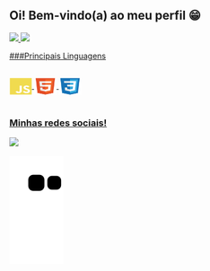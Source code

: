 ## Oi! Bem-vindo(a) ao meu perfil 😁

 <div>
   <a href="https://github.com/LucasDev-18">
   <img height="180em" src="https://github-readme-stats.vercel.app/api?username=LucasDev-18&show_icons=true&theme=algolia&include_all_commits=true&count_private=true"/>
   <img height="180em" src="https://github-readme-stats.vercel.app/api/top-langs/?username=LucasDev-18&layout=compact&langs_count=6&theme=algolia"/>

</div>

###Principais Linguagens

<div style="display: inline_block"><br>
  <img align="center" alt="Js" height="30" width="40" src="https://raw.githubusercontent.com/devicons/devicon/master/icons/javascript/javascript-plain.svg">
  <img align="center" alt="HTML" height="30" width="40" src="https://raw.githubusercontent.com/devicons/devicon/master/icons/html5/html5-original.svg">
  <img align="center" alt="CSS" height="30" width="40" src="https://raw.githubusercontent.com/devicons/devicon/master/icons/css3/css3-original.svg">
</div>
 
 <br>
 
  ### Minhas redes sociais!
 
<div>
 <a href="https://www.linkedin.com/in/jos%C3%A9-lucas-63748723b/" target="_blank"><img src="https://img.shields.io/badge/-LinkedIn-%230077B5?style=for-the-badge&logo=linkedin&logoColor=white" target="_blank"></a> 
 
  ![Snake animation](https://github.com/LucasDev-18/LucasDev-18/blob/output/github-contribution-grid-snake.svg)

</div>

